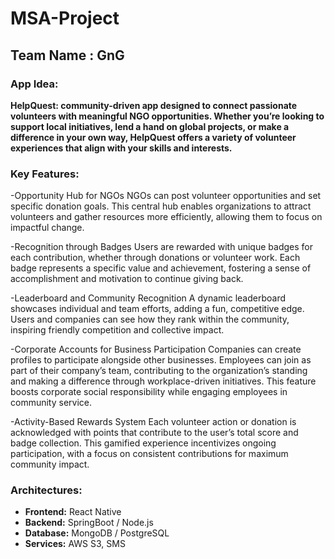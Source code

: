 # MSA-Project

## Team Name : GnG

### App Idea:
**HelpQuest: community-driven app designed to connect passionate volunteers with meaningful NGO opportunities. Whether you’re looking to support local initiatives, lend a hand on global projects, or make a difference in your own way, HelpQuest offers a variety of volunteer experiences that align with your skills and interests.**

### Key Features:
-Opportunity Hub for NGOs
NGOs can post volunteer opportunities and set specific donation goals. This central hub enables organizations to attract volunteers and gather resources more efficiently, allowing them to focus on impactful change.

-Recognition through Badges
Users are rewarded with unique badges for each contribution, whether through donations or volunteer work. Each badge represents a specific value and achievement, fostering a sense of accomplishment and motivation to continue giving back.

-Leaderboard and Community Recognition
A dynamic leaderboard showcases individual and team efforts, adding a fun, competitive edge. Users and companies can see how they rank within the community, inspiring friendly competition and collective impact.

-Corporate Accounts for Business Participation
Companies can create profiles to participate alongside other businesses. Employees can join as part of their company’s team, contributing to the organization’s standing and making a difference through workplace-driven initiatives. This feature boosts corporate social responsibility while engaging employees in community service.

-Activity-Based Rewards System
Each volunteer action or donation is acknowledged with points that contribute to the user’s total score and badge collection. This gamified experience incentivizes ongoing participation, with a focus on consistent contributions for maximum community impact.

### Architectures:
- **Frontend:** React Native
- **Backend:** SpringBoot / Node.js
- **Database:** MongoDB / PostgreSQL
- **Services:** AWS S3, SMS

